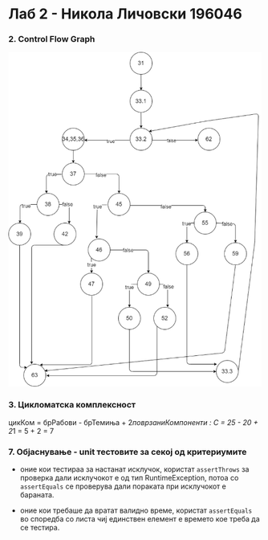 # Лаб 2 - Никола Личовски 196046 

### 2. Control Flow Graph
![CFG](https://raw.githubusercontent.com/NikolaLichovski/SI_lab2_196046/master/cflowGraph.png)

### 3. Цикломатска комплексност
цикКом = брРабови - брТемиња + 2*поврзаниКомпоненти : C = 25 - 20 + 2*1 = 5 + 2 = 7

### 7. Објаснување - unit тестовите за секој од критериумите

- оние кои тестираа за настанат исклучок, користат `assertThrows` за проверка дали исклучокот е од тип RuntimeException, потоа со `assertEquals` се проверува дали пораката при исклучокот е бараната. 

- оние кои требаше да вратат валидно време, користат `assertEquals` во споредба со листа чиј единствен елемент е времето кое треба да се тестира.